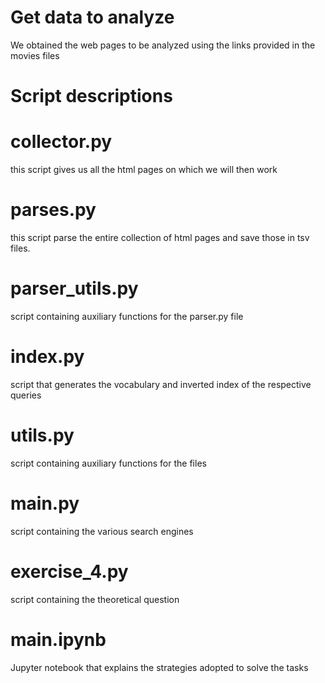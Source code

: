 # Get data to analyze
We obtained the web pages to be analyzed using the links provided in the movies files

# Script descriptions

# collector.py
this script gives us all the html pages on which we will then work
# parses.py
this script parse the entire collection of html pages and save those in tsv files.
# parser_utils.py
script containing auxiliary functions for the parser.py file
# index.py
script that generates the vocabulary and inverted index of the respective queries
# utils.py
script containing auxiliary functions for the files
# main.py
script containing the various search engines
# exercise_4.py
script containing the theoretical question
# main.ipynb
Jupyter notebook that explains the strategies adopted to solve the tasks
